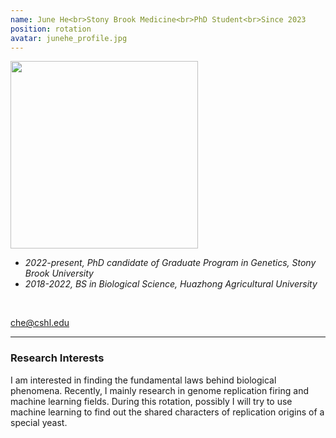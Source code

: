 ```yaml
---
name: June He<br>Stony Brook Medicine<br>PhD Student<br>Since 2023
position: rotation
avatar: junehe_profile.jpg
---
```


<img width="300" src="{{site.baseurl}}/images/people/{{page.avatar}}" data-action="zoom">
<br>

- _2022-present, PhD candidate of Graduate Program in Genetics, Stony Brook University_ <br>
- _2018-2022, BS in Biological Science, Huazhong Agricultural University_ <br>
<br>

<a href="mailto:che@cshl.edu"><i class="fa fa-envelope-o"></i> che@cshl.edu</a><br>

<hr>

### Research Interests

I am interested in finding the fundamental laws behind biological phenomena. Recently, I mainly research in genome replication firing and machine learning fields. During this rotation, possibly I will try to use machine learning to find out the shared characters of replication origins of a special yeast.
<br>
<br>
<br>

&nbsp;
&nbsp;
&nbsp;
&nbsp;
&nbsp;
&nbsp;
&nbsp;
&nbsp;
&nbsp;
&nbsp;
&nbsp;
&nbsp;
&nbsp;
&nbsp;
&nbsp;
&nbsp;
&nbsp;
&nbsp;
&nbsp;
&nbsp;
&nbsp;
&nbsp;
&nbsp;
&nbsp;
